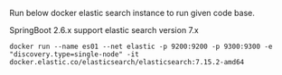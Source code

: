 Run below docker elastic search instance to run given code base.

SpringBoot 2.6.x support elastic search version 7.x
```
docker run --name es01 --net elastic -p 9200:9200 -p 9300:9300 -e "discovery.type=single-node" -it docker.elastic.co/elasticsearch/elasticsearch:7.15.2-amd64
```
